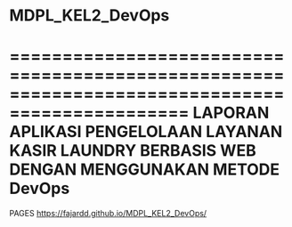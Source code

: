 # MDPL_KEL2_DevOps
===============================================================================================
LAPORAN APLIKASI PENGELOLAAN LAYANAN KASIR LAUNDRY BERBASIS WEB DENGAN MENGGUNAKAN METODE DevOps
================================================================================================

PAGES
https://fajardd.github.io/MDPL_KEL2_DevOps/
